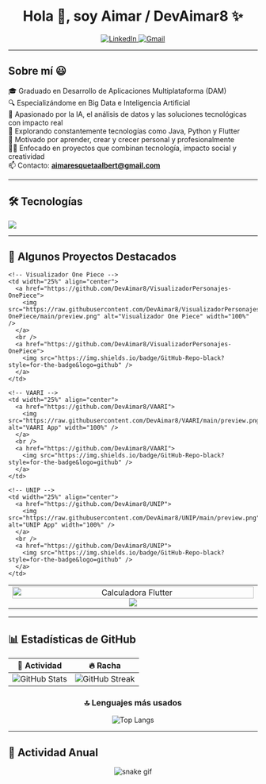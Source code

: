 <h1 align="center">Hola 👋, soy Aimar / DevAimar8 ✨</h1> 

<p align="center">
  <a href="https://www.linkedin.com/in/aimar-esqueta-albert-a0a33b302/" target="blank">
    <img src="https://img.shields.io/badge/LinkedIn-0077B5?style=for-the-badge&logo=linkedin&logoColor=white" alt="LinkedIn" />
  </a>
  <a href="mailto:aimaresquetaalbert@gmail.com" target="blank">
    <img src="https://img.shields.io/badge/Gmail-D14836?style=for-the-badge&logo=gmail&logoColor=white" alt="Gmail" />
  </a>
</p>

---

## Sobre mí 😃

🎓 Graduado en Desarrollo de Aplicaciones Multiplataforma (DAM)  
🔍 Especializándome en Big Data e Inteligencia Artificial  
🧠 Apasionado por la IA, el análisis de datos y las soluciones tecnológicas con impacto real  
📱 Explorando constantemente tecnologías como Java, Python y Flutter  
🚀 Motivado por aprender, crear y crecer personal y profesionalmente  
👨‍💻 Enfocado en proyectos que combinan tecnología, impacto social y creatividad  
📫 Contacto: **aimaresquetaalbert@gmail.com**

---

## 🛠 Tecnologías

<p align="left">
  <a href="https://skillicons.dev">
    <img src="https://skillicons.dev/icons?i=androidstudio,java,dart,flutter,py,css,html,js,mysql,sqlite,firebase,github,docker,eclipse,vscode&perline=12" />
  </a>
</p>

---

## 🚀 Algunos Proyectos Destacados

<table>
  <tr>
    <!-- Calculadora Flutter -->
    <td width="25%" align="center">
      <a href="https://github.com/DevAimar8/CalculadoraFlutter">
        <img src="https://raw.githubusercontent.com/DevAimar8/CalculadoraFlutter/main/preview.png" alt="Calculadora Flutter" width="100%" />
      </a>
      <br />
      <a href="https://github.com/DevAimar8/CalculadoraFlutter">
        <img src="https://img.shields.io/badge/GitHub-Repo-black?style=for-the-badge&logo=github" />
      </a>
    </td>

    <!-- Visualizador One Piece -->
    <td width="25%" align="center">
      <a href="https://github.com/DevAimar8/VisualizadorPersonajes-OnePiece">
        <img src="https://raw.githubusercontent.com/DevAimar8/VisualizadorPersonajes-OnePiece/main/preview.png" alt="Visualizador One Piece" width="100%" />
      </a>
      <br />
      <a href="https://github.com/DevAimar8/VisualizadorPersonajes-OnePiece">
        <img src="https://img.shields.io/badge/GitHub-Repo-black?style=for-the-badge&logo=github" />
      </a>
    </td>

    <!-- VAARI -->
    <td width="25%" align="center">
      <a href="https://github.com/DevAimar8/VAARI">
        <img src="https://raw.githubusercontent.com/DevAimar8/VAARI/main/preview.png" alt="VAARI App" width="100%" />
      </a>
      <br />
      <a href="https://github.com/DevAimar8/VAARI">
        <img src="https://img.shields.io/badge/GitHub-Repo-black?style=for-the-badge&logo=github" />
      </a>
    </td>

    <!-- UNIP -->
    <td width="25%" align="center">
      <a href="https://github.com/DevAimar8/UNIP">
        <img src="https://raw.githubusercontent.com/DevAimar8/UNIP/main/preview.png" alt="UNIP App" width="100%" />
      </a>
      <br />
      <a href="https://github.com/DevAimar8/UNIP">
        <img src="https://img.shields.io/badge/GitHub-Repo-black?style=for-the-badge&logo=github" />
      </a>
    </td>
  </tr>
</table>

---

## 📊 Estadísticas de GitHub

<div align="center">

| 🧠 Actividad | 🔥 Racha |
|-------------|----------|
| ![GitHub Stats](https://github-readme-stats.vercel.app/api?username=DevAimar8&theme=onedark&show_icons=true&hide_border=true&count_private=true) | ![GitHub Streak](https://github-readme-streak-stats.herokuapp.com/?user=DevAimar8&theme=onedark&hide_border=true) |

</div>

<div align="center">

### 🔝 Lenguajes más usados
![Top Langs](https://github-readme-stats.vercel.app/api/top-langs/?username=DevAimar8&theme=onedark&show_icons=true&hide_border=true&layout=compact)

</div>

---

## 🐍 Actividad Anual

<p align="center">
  <img src="https://github.com/DevAimar8/DevAimar8/blob/output/github-contribution-grid-snake.svg" alt="snake gif" />
</p>
